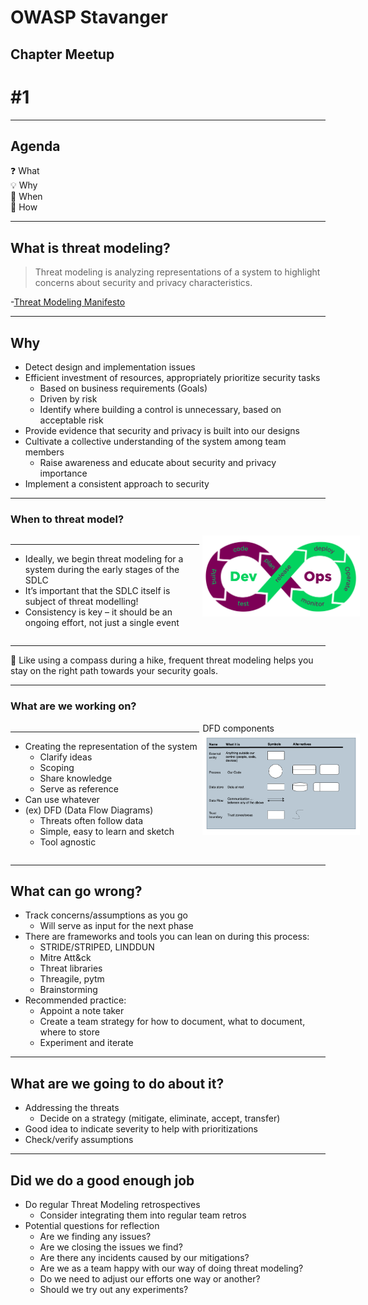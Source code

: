 <!-- .slide: data-background-image="content/images/OWASP_Full_Logo_R_White.png" data-background-size="20%" data-background-position="right 2% top 2%"-->

# OWASP Stavanger 
## Chapter Meetup 
# #1

---

## Agenda

❓ What  
💡 Why  
📅 When  
🔧 How

---

## What is threat modeling?

> Threat modeling is analyzing representations of a system to highlight concerns about security and privacy characteristics.

-[Threat Modeling Manifesto](https://www.threatmodelingmanifesto.org/)<!-- .element: style="font-size:0.8em"-->

---

## Why
<div><!-- .element: style="font-size:0.75em"-->

- Detect design and implementation issues <!-- .element: class="fragment" data-fragment-index="1" -->
- Efficient investment of resources, appropriately prioritize security tasks <!-- .element: class="fragment" data-fragment-index="2" -->
  - Based on business requirements (Goals)
  - Driven by risk
  - Identify where building a control is unnecessary, based on acceptable risk
- Provide evidence that security and privacy is built into our designs <!-- .element: class="fragment" data-fragment-index="3" -->
- Cultivate a collective understanding of the system among team members <!-- .element: class="fragment" data-fragment-index="4" -->
  - Raise awareness and educate about security and privacy importance
- Implement a consistent approach to security <!-- .element: class="fragment" data-fragment-index="5" -->

</div>

---

### When to threat model?

<div style="display: grid;grid-column-gap: 1%; grid-auto-columns: 60% 50%;">

<div  style="grid-area: 1 / 1"><!-- .element: style="font-size:0.8em"-->

<hr>

- Ideally, we begin threat modeling for a system during the early stages of the SDLC <!-- .element: class="fragment" data-fragment-index="1" -->
- It’s important that the SDLC itself is subject of threat modelling! <!-- .element: class="fragment" data-fragment-index="2" -->
- Consistency is key – it should be an ongoing effort, not just a single event <!-- .element: class="fragment" data-fragment-index="3" -->


</div>

<div  style="grid-area: 1 / 2"><img src="content/images/devops.png" width="100%" height="auto" display="block" margin-left="auto" margin-right="auto">
</div>

</div>

<hr>

<div><!-- .element: style="font-size:0.75em"-->

🧀 Like using a compass during a hike, frequent threat modeling helps you stay on the right path towards your security goals. <!-- .element: class="fragment" data-fragment-index="4" -->

</div>

---

### What are we working on?

<div style="display: grid;grid-column-gap: 1%; grid-auto-columns: 60% 50%;">

<div  style="grid-area: 1 / 1"><!-- .element: style="font-size:0.8em"-->

<hr>

- Creating the representation of the system  <!-- .element: class="fragment" data-fragment-index="1" -->
  - Clarify ideas
  - Scoping
  - Share knowledge
  - Serve as reference
- Can use whatever <!-- .element: class="fragment" data-fragment-index="2" -->
- (ex) DFD (Data Flow Diagrams) <!-- .element: class="fragment" data-fragment-index="3" -->
  - Threats often follow data
  - Simple, easy to learn and sketch
  - Tool agnostic


</div>


<div  style="grid-area: 1 / 2"> <!-- .element: class="fragment" data-fragment-index="3" -->
DFD components
<img src="content/images/dfd.png" width="100%" height="auto" display="block" margin-left="auto" margin-right="auto"> 

</div>

</div>

---

## What can go wrong?

<div><!-- .element: style="font-size:0.75em"-->

- Track concerns/assumptions as you go <!-- .element: class="fragment" data-fragment-index="1" -->
  - Will serve as input for the next phase
- There are frameworks and tools you can lean on during this process: <!-- .element: class="fragment" data-fragment-index="2" -->
  - STRIDE/STRIPED, LINDDUN
  - Mitre Att&ck
  - Threat libraries
  - Threagile, pytm
  - Brainstorming
- Recommended practice: <!-- .element: class="fragment" data-fragment-index="3" -->
  - Appoint a note taker
  - Create a team strategy for how to document, what to document, where to store
  - Experiment and iterate

</div>

---

## What are we going to do about it?

- Addressing the threats
  - Decide on a strategy (mitigate, eliminate, accept, transfer)
- Good idea to indicate severity to help with prioritizations
- Check/verify assumptions

---

## Did we do a good enough job

<div><!-- .element: style="font-size:0.75em"-->

- Do regular Threat Modeling retrospectives <!-- .element: class="fragment" data-fragment-index="1" -->
  - Consider integrating them into regular team retros
- Potential questions for reflection <!-- .element: class="fragment" data-fragment-index="2" -->
  - Are we finding any issues?
  - Are we closing the issues we find?
  - Are there any incidents caused by our mitigations?
  - Are we as a team happy with our way of doing threat modeling?
  - Do we need to adjust our efforts one way or another?
  - Should we try out any experiments?

</div>

